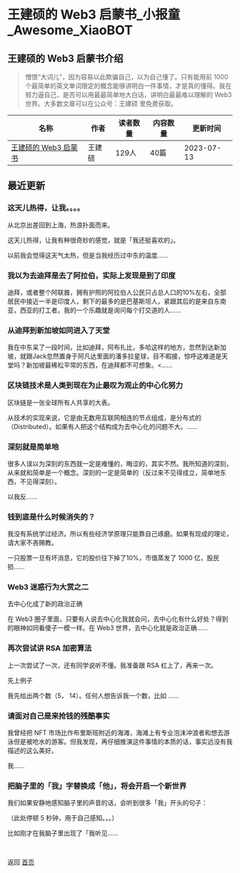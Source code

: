 # 王建硕的 Web3 启蒙书_小报童_Awesome_XiaoBOT

## 王建硕的 Web3 启蒙书介绍
> 憎恨“大词儿”，因为容易以此欺骗自己，以为自己懂了。只有能用前 1000  
个最简单的英文单词限定的概念能够讲明白一件事情，才是真的懂得。我在努力逼自己，是否可以用最最简单地大白话，讲明白最最难以理解的 Web3  
世界。大多数文章可以在公众号：王建硕 里免费获取。  
  


|名称|作者|读者数量|内容数量|更新时间|
|---|---|---|---|---|
|[王建硕的 Web3 启蒙书](https://xiaobot.net/p/web_3?refer=9c3f1c95-a052-465a-9902-f6d75080262a)|王建硕|129人|40篇|2023-07-13|

## 最近更新
### 这天儿热得，让我。。。。

从北京出差回到上海，热浪扑面而来。

这天儿热得，让我有种很奇妙的感觉，就是「我还挺喜欢的」。

以前我会觉得这天气太热，但是当我经历过中东的温度......

### 我以为去迪拜是去了阿拉伯，实际上发现是到了印度

迪拜，或者整个阿联酋，拥有护照的阿拉伯人公民只占总人口的10%左右，全部居民中接近一半是印度人，剩下的最多的是巴基斯坦人，紧跟其后的是来自东南亚，西亚的打工者。我的一个乐趣就是询问每个打交道的人......

### 从迪拜到新加坡如同进入了天堂

我在中东呆了一段时间，比如迪拜，阿布扎比，多哈这样的地方，忽然到达新加坡，就跟Jack忽然置身于阿凡达里面的潘多拉星球，目不暇接，惊呼这难道是天堂吗？新加坡最稀松平常的东西，在迪拜都不可想象。<......

### 区块链技术是人类到现在为止最叹为观止的中心化努力

区块链是一张全球所有人共享的大表。

从技术的实现来说，它是由无数用互联网相连的节点组成，是分布式的（Distributed）。如果有人把这个结构成为去中心化的问题不大。......

### 深刻就是简单地

很多人误以为深刻的东西就一定是难懂的，晦涩的，其实不然。我所知道的深刻，从来就和简单是一个概念。深刻的一定是简单的（反过来不见得成立，简单地东西，不见得深刻）。

以我反......

### 钱到底是什么时候消失的？

我没有系统学过经济。所以有些经济学原理只能靠自己琢磨。如果有现成的理论，请大家不吝赐教。

一只股票一旦有坏消息，它的股价往下掉了10%，市值蒸发了 1000 亿，股民损......

### Web3 迷惑行为大赏之二

去中心化成了新的政治正确

在 Web3 圈子里面，只要有人说去中心化我就会问，去中心化有什么好处？得到的眼神如同看傻子一模一样。在 Web3 世界，去中心化就是政治正确......

### 再次尝试讲 RSA 加密算法

上一次尝试了一次，还有同学说听不懂。我准备跟 RSA 杠上了，再来一次。

先上例子

我先给出两个数（5， 14）。任何人想告诉我一个数，比如 ......

### 请面对自己是来抢钱的残酷事实

我曾经把 NFT
市场比作布里斯班附近的海滩，海滩上有专业泡沫冲浪者和想去游泳但是被呛水的游客。但我发现，再仔细推演这件事情的本质的话，事实远没有我描述的这么美好。

我......

### 把脑子里的「我」字替换成「他」，将会开启一个新世界

我们如果安静地感知脑子里的声音的话，会听到很多「我」开头的句子：

（此处停顿 5 秒钟，用于自己感知。。。）

比如刚才在我脑子里出现了「我听见......


<a href="https://github.com/Reno9527/awesome-xiaobot" style="color: white; text-decoration: none;">awesome-xiaobot</a>

返回 [首页](../README.md)
